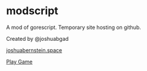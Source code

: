 # modscript

A mod of gorescript. Temporary site hosting on github.

Created by @joshuabgad

[joshuabernstein.space](http://www.joshuabernstein.space/)

[Play Game](beta-v4/)
